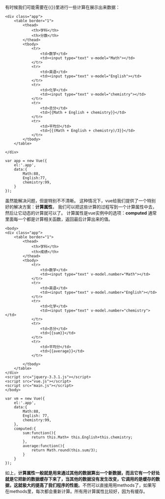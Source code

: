 有时候我们可能需要在{{}}里进行一些计算在展示出来数据：
```
<div class="app">
	<table border="1">
		<thead>
			<th>学科</th>
			<th>分数</th>
		</thead>
		<tbody>
			<tr>
				<td>数学</td>
				<td><input type="text" v-model="Math"></td>
			</tr>
			<tr>
				<td>英语</td>
				<td><input type="text" v-model="English"></td>
			</tr>
			<tr>
				<td>化学</td>
				<td><input type="text" v-model="chemistry"></td>
			</tr>
			<tr>
				<td>总分</td>
				<td>{{Math + English + chemistry}}</td>
			</tr>
			<tr>
				<td>平均分</td>
				<td>{{(Math + English + chemistry)/3}}</td>
			</tr>
		</tbody>
	</table>

</div>
```
```
var app = new Vue({
	el:'.app',
	data:{
		Math:88,
		English:77,
		chemistry:99,
	}
});
```
虽然能解决问题，但是特别不不清晰。
这种情况下，vue给我们提供了一个特别好的解决方案：**计算属性**，
我们可以把这些计算的过程写到一个计算属性中去，然后让它动态的计算就可以了。
计算属性是vue实例中的选项：**computed**
通常里面每一个都是计算相关函数，返回最后计算出来的值。
```
<body>
<div class="app">
	<table border="1">
		<thead>
			<th>学科</th>
			<th>成绩</th>
		</thead>
		<tbody>
			<tr>
				<td>数学</td>
				<td><input type="text" v-model.number="Math"></td>
			</tr>
			<tr>
				<td>英语</td>
				<td><input type="text" v-model.number="English"></td>
			</tr>
			<tr>
				<td>化学</td>
				<td><input type="text" v-model.number="chemistry"></td>
			</tr>
			<tr>
				<td>总分</td>
				<td>{{sum}}</td>
			</tr>
			<tr>
				<td>平均分</td>
				<td>{{average}}</td>
			</tr>

		</tbody>
	</table>
</div>
<script src="jquery-3.3.1.js"></script>
<script src="vue.js"></script>
<script src="main.js"></script>
</body>
```
```
var vm = new Vue({
	el:'.app',
	data:{
		Math:88,
		English: 77,
		chemistry:99,
	},
	computed:{
		sum:function(){
			return this.Math+ this.English+this.chemistry;
		},
		average:function(){
			return Math.round(this.sum/3);
		}
	}
});
```
如上，**计算属性一般就是用来通过其他的数据算出一个新数据，而且它有一个好处就是它把新的数据缓存下来了，当其他的数据没有发生改变，它调用的是缓存的数据，这就极大的提高了我们程序的性能**。不然可以直接用用methods了，如果写在methods里，每次都会重新计算。所有用计算属性比较好，因为有缓存。
